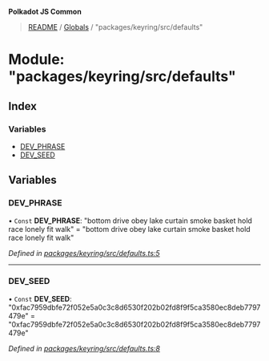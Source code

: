 **Polkadot JS Common**

> [README](../README.md) / [Globals](../globals.md) / "packages/keyring/src/defaults"

# Module: "packages/keyring/src/defaults"

## Index

### Variables

* [DEV\_PHRASE](_packages_keyring_src_defaults_.md#dev_phrase)
* [DEV\_SEED](_packages_keyring_src_defaults_.md#dev_seed)

## Variables

### DEV\_PHRASE

• `Const` **DEV\_PHRASE**: \"bottom drive obey lake curtain smoke basket hold race lonely fit walk\" = "bottom drive obey lake curtain smoke basket hold race lonely fit walk"

*Defined in [packages/keyring/src/defaults.ts:5](https://github.com/polkadot-js/common/blob/dd1220ac/packages/keyring/src/defaults.ts#L5)*

___

### DEV\_SEED

• `Const` **DEV\_SEED**: \"0xfac7959dbfe72f052e5a0c3c8d6530f202b02fd8f9f5ca3580ec8deb7797479e\" = "0xfac7959dbfe72f052e5a0c3c8d6530f202b02fd8f9f5ca3580ec8deb7797479e"

*Defined in [packages/keyring/src/defaults.ts:8](https://github.com/polkadot-js/common/blob/dd1220ac/packages/keyring/src/defaults.ts#L8)*
